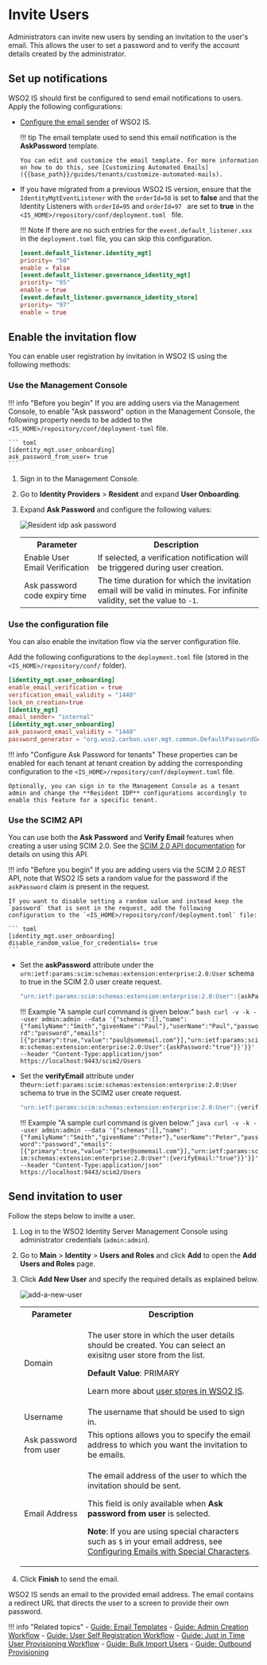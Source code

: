 # Invite Users

Administrators can invite new users by sending an invitation to the user's email. This allows the user to set a password and to verify the account details created by the administrator.

## Set up notifications

WSO2 IS should first be configured to send email notifications to users. Apply the following configurations:

-   [Configure the email sender]({{base_path}}/deploy/configure-email-sending) of WSO2 IS.

    !!! tip 
        The email template used to send this email notification is the **AskPassword** template.

        You can edit and customize the email template. For more information
        on how to do this, see [Customizing Automated Emails]({{base_path}}/guides/tenants/customize-automated-mails).

-   If you have migrated from a previous WSO2 IS version, ensure that
the `IdentityMgtEventListener` with the ` orderId=50 ` is set to
**false** and that the Identity Listeners with ` orderId=95 ` and `orderId=97 ` are set to **true** in the `<IS_HOME>/repository/conf/deployment.toml ` file.
    
    !!! Note 
        If there are no such entries for the `event.default_listener.xxx` in the `deployment.toml` file, you can skip this configuration.
    
    ``` toml
    [event.default_listener.identity_mgt]
    priority= "50"
    enable = false
    [event.default_listener.governance_identity_mgt]
    priority= "95"
    enable = true
    [event.default_listener.governance_identity_store]
    priority= "97"
    enable = true
    ```

## Enable the invitation flow

You can enable user registration by invitation in WSO2 IS using the following methods:

### Use the Management Console

!!! info "Before you begin"
    If you are adding users via the Management Console, to
    enable "Ask password" option in the
    Management Console, the following property needs to be added to the `
    <IS_HOME>/repository/conf/deployment-toml` file.

    ``` toml
    [identity_mgt.user_onboarding]
    ask_password_from_user= true
    ```

1.  Sign in to the Management Console.
2.  Go to **Identity Providers** > **Resident** and expand **User Onboarding**.
3.  Expand **Ask Password** and configure the following values:

    ![Resident idp ask password]({{base_path}}/assets/img/fragments/resident-idp-ask-password-configs.png)

    <table>
        <tr>
            <th>Parameter</th>
            <th>Description</th>
        </tr>
        <tr>
            <td>Enable User Email Verification</td>
            <td>If selected, a verification notification will be triggered during user creation.</td>
        </tr>
        <tr>
            <td>Ask password code expiry time</td>
            <td>
                The time duration for which the invitation email will be valid in minutes. For infinite validity, set the value to <code>-1</code>.
            </td>
        </tr>
    </table>

### Use the configuration file
    
You can also enable the invitation flow via the server configuration file.

Add the following configurations to the `deployment.toml` file (stored in the `<IS_HOME>/repository/conf/` folder).

``` toml
[identity_mgt.user_onboarding]
enable_email_verification = true
verification_email_validity = "1440"
lock_on_creation=true
[identity_mgt] 
email_sender= "internal"
[identity_mgt.user_onboarding]
ask_password_email_validity = "1440"
password_generator = "org.wso2.carbon.user.mgt.common.DefaultPasswordGenerator"
```

!!! info "Configure Ask Password for tenants" 
    These properties can be enabled for each tenant at tenant creation by
    adding the corresponding configuration to the `<IS_HOME>/repository/conf/deployment.toml` file.

    Optionally, you can sign in to the Management Console as a tenant
    admin and change the **Resident IDP** configurations accordingly to enable this feature for a specific tenant.

### Use the SCIM2 API

You can use both the **Ask Password** and **Verify Email** features when creating a user using SCIM 2.0. See the [SCIM 2.0 API documentation]({{base_path}}/apis/scim2-rest-apis) for details on using this API.

!!! info "Before you begin"
    If you are adding users via the SCIM 2.0 REST API, note that WSO2 IS sets a random value for the password if the `askPassword` claim is present in the request.

    If you want to disable setting a random value and instead keep the `password` that is sent in the request, add the following configuration to the `<IS_HOME>/repository/conf/deployment.toml` file:

    ``` toml
    [identity_mgt.user_onboarding]
    disable_random_value_for_credentials= true
    ```
    
-   Set the **askPassword** attribute under the`
urn:ietf:params:scim:schemas:extension:enterprise:2.0:User` schema to
true in the SCIM 2.0 user create request. 

    ```java
    "urn:ietf:params:scim:schemas:extension:enterprise:2.0:User":{askPassword:"true"}
    ```
        
    !!! Example "A sample curl command is given below:"
        ``` bash
        curl -v -k --user admin:admin --data '{"schemas":[],"name":{"familyName":"Smith","givenName":"Paul"},"userName":"Paul","password":"password","emails":[{"primary":true,"value":"paul@somemail.com"}],"urn:ietf:params:scim:schemas:extension:enterprise:2.0:User":{askPassword:"true"}}'}}' --header "Content-Type:application/json" https://localhost:9443/scim2/Users
        ```
    
-   Set the **verifyEmail** attribute under the`urn:ietf:params:scim:schemas:extension:enterprise:2.0:User` schema to true in the SCIM2 user create request. 

    ```java
    "urn:ietf:params:scim:schemas:extension:enterprise:2.0:User":{verifyEmail:"true"}
    ```
        
    !!! Example "A sample curl command is given below:"
        ``` java
        curl -v -k --user admin:admin --data '{"schemas":[],"name":{"familyName":"Smith","givenName":"Peter"},"userName":"Peter","password":"password","emails":[{"primary":true,"value":"peter@somemail.com"}],"urn:ietf:params:scim:schemas:extension:enterprise:2.0:User":{verifyEmail:"true"}}'}}' --header "Content-Type:application/json" https://localhost:9443/scim2/Users
        ```

## Send invitation to user

Follow the steps below to invite a user.

1.  Log in to the WSO2 Identity Server Management Console using administrator credentials (`admin:admin`).

2.  Go to **Main** > **Identity** > **Users and Roles** and click **Add** to open the **Add Users and Roles** page.

3.  Click **Add New User** and specify the required details as explained below.

    ![add-a-new-user]({{base_path}}/assets/img/fragments/add-a-new-user.png)

    <table>
        <tr>
            <th>Parameter</th>
            <th>Description</th>
        </tr>
        <tr>
            <td>Domain</td>
            <td>
                <p>The user store in which the user details should be created. You can select an exisitng user store from the list.</p>
                <b>Default Value</b>: PRIMARY
                <p>Learn more about <a href="{{base_path}}/deploy/configure-user-stores/">user stores in WSO2 IS</a>.</p>
            </td>
        </tr>
        <tr>
            <td>Username</td>
            <td>
                The username that should be used to sign in.
            </td>
        </tr>
        <tr>
            <td>Ask password from user</td>
            <td>
               This options allows you to specify the email address to which you want the invitation to be emails.
            </td>
        </tr>
        <tr>
            <td>Email Address</td>
            <td>
               <p>The email address of the user to which the invitation should be sent.</p>
               <p>This field is only available when <b>Ask password from user</b> is selected.</p>
               <p><b>Note</b>: If you are using special characters such as <code>$</code> in your email address, see <a href="{{base_path}}/guides/tenants/add-email-special-characters">Configuring Emails with Special Characters</a>.</p>
            </td>
        </tr>
    </table>

5.  Click **Finish** to send the email.  

WSO2 IS sends an email to the provided email address. The email contains a redirect URL that directs the user to a screen to provide their own password.

!!! info "Related topics"
    - [Guide: Email Templates]({{base_path}}/guides/tenants/customize-automated-mails/)
    - [Guide: Admin Creation Workflow]({{base_path}}/admin-creation-workflow) 
    - [Guide: User Self Registration Workflow]({{base_path}}/self-registration-workflow)
    - [Guide: Just in Time User Provisioning Workflow]({{base_path}}/jit-workflow)
    - [Guide: Bulk Import Users]({{base_path}}/bulk-import-users)
    - [Guide: Outbound Provisioning]({{base_path}}/outbound-provisioning)
    <!--- [Concept: Ask Password and Email Verification](TODO:insert-link-to-concept) --->

   
